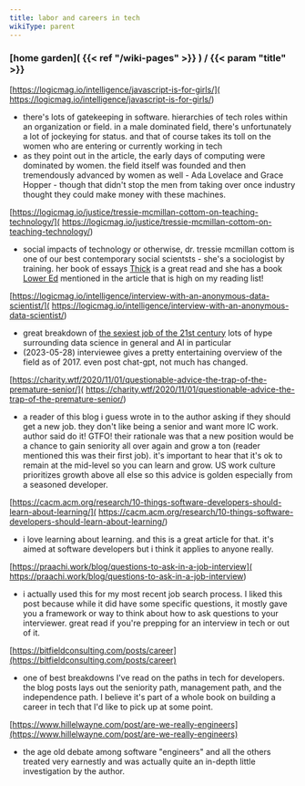 ```yaml
---
title: labor and careers in tech
wikiType: parent
---
```

### [home garden]( {{< ref "/wiki-pages" >}} ) / {{< param "title" >}}
[https://logicmag.io/intelligence/javascript-is-for-girls/](
https://logicmag.io/intelligence/javascript-is-for-girls/)
- there's lots of gatekeeping in software. hierarchies of tech roles within an organization or field. in a male 
dominated field, there's unfortunately a lot of jockeying for status. and that of course takes its toll on the 
women who are entering or currently working in tech
- as they point out in the article, the early days of computing were dominated by women. the field itself was 
founded and then tremendously advanced by women as well - Ada Lovelace and Grace Hopper - though that didn't
stop the men from taking over once industry thought they could make money with these machines.

[https://logicmag.io/justice/tressie-mcmillan-cottom-on-teaching-technology/](
https://logicmag.io/justice/tressie-mcmillan-cottom-on-teaching-technology/)
- social impacts of technology or otherwise, dr. tressie mcmillan cottom is one of our best contemporary social 
scientsts - she's a sociologist by training. her book of essays [Thick](https://thenewpress.com/books/thick/)
is a great read and she has a book [Lower Ed](https://thenewpress.com/books/lower-ed/) mentioned in the article that
is high on my reading list!

[https://logicmag.io/intelligence/interview-with-an-anonymous-data-scientist/](
https://logicmag.io/intelligence/interview-with-an-anonymous-data-scientist/)
- great breakdown of [the sexiest job of the 21st century](
https://hbr.org/2012/10/data-scientist-the-sexiest-job-of-the-21st-century) lots of hype surrounding data science 
in general and AI in particular
- (2023-05-28) interviewee gives a pretty entertaining overview of the field as of 2017. even post chat-gpt,
not much has changed.

[https://charity.wtf/2020/11/01/questionable-advice-the-trap-of-the-premature-senior/](
https://charity.wtf/2020/11/01/questionable-advice-the-trap-of-the-premature-senior/)
- a reader of this blog i guess wrote in to the author asking if they should get a new job. they don't like being 
a senior and want more IC work. author said do it! GTFO! their rationale was that a new position would be a chance 
to gain seniority all over again and grow a ton (reader mentioned this was their first job). 
it's important to hear that it's ok to remain at the mid-level so you can learn and grow. US work culture 
prioritizes growth above all else so this advice is golden especially from a seasoned developer.

[https://cacm.acm.org/research/10-things-software-developers-should-learn-about-learning/](
https://cacm.acm.org/research/10-things-software-developers-should-learn-about-learning/)
- i love learning about learning. and this is a great article for that. it's aimed at software developers 
but i think it applies to anyone really.

[https://praachi.work/blog/questions-to-ask-in-a-job-interview](
https://praachi.work/blog/questions-to-ask-in-a-job-interview)
- i actually used this for my most recent job search process. I liked this post because while it did have some
specific questions, it mostly gave you a framework or way to think about how to ask questions to your interviewer.
great read if you're prepping for an interview in tech or out of it.

[https://bitfieldconsulting.com/posts/career](https://bitfieldconsulting.com/posts/career)
- one of best breakdowns I've read on the paths in tech for developers. the blog posts lays out the seniority path, management path, and
the independence path. I believe it's part of a whole book on building a career in tech that I'd like to pick up at some point.

[https://www.hillelwayne.com/post/are-we-really-engineers](https://www.hillelwayne.com/post/are-we-really-engineers)
- the age old debate among software "engineers" and all the others treated very
earnestly and was actually quite an in-depth little investigation by the author.
